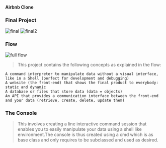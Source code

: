 #### Airbnb Clone

### Final Project
![final](https://s3.amazonaws.com/alx-intranet.hbtn.io/uploads/medias/2020/9/fe2e3e7701dec72ce612472dab9bb55fe0e9f6d4.png?X-Amz-Algorithm=AWS4-HMAC-SHA256&X-Amz-Credential=AKIARDDGGGOUSBVO6H7D%2F20221026%2Fus-east-1%2Fs3%2Faws4_request&X-Amz-Date=20221026T112156Z&X-Amz-Expires=86400&X-Amz-SignedHeaders=host&X-Amz-Signature=cf03c8da2dc676c5cba0e600ff77dab46cc5218c178ba09d69075fab7df04216)
![final2](https://s3.amazonaws.com/alx-intranet.hbtn.io/uploads/medias/2020/9/da2584da58f1d99a72f0a4d8d22c1e485468f941.png?X-Amz-Algorithm=AWS4-HMAC-SHA256&X-Amz-Credential=AKIARDDGGGOUSBVO6H7D%2F20221026%2Fus-east-1%2Fs3%2Faws4_request&X-Amz-Date=20221026T112156Z&X-Amz-Expires=86400&X-Amz-SignedHeaders=host&X-Amz-Signature=b88e9b1b75161fec4af053b89e2f167e11885a2ea21e37f37d35bc1915154c16)

### Flow
![full flow](https://s3.amazonaws.com/alx-intranet.hbtn.io/uploads/medias/2018/6/d2d06462824fab5846f3.png?X-Amz-Algorithm=AWS4-HMAC-SHA256&X-Amz-Credential=AKIARDDGGGOUSBVO6H7D%2F20221026%2Fus-east-1%2Fs3%2Faws4_request&X-Amz-Date=20221026T112156Z&X-Amz-Expires=86400&X-Amz-SignedHeaders=host&X-Amz-Signature=8424b90e97344b20964484c4ac102c612f36c44f55bc464a587477340ee7081c)
>This project contains the following concepts as explained in the flow:

    A command interpreter to manipulate data without a visual interface, like in a Shell (perfect for development and debugging)
    A website (the front-end) that shows the final product to everybody: static and dynamic
    A database or files that store data (data = objects)
    An API that provides a communication interface between the front-end and your data (retrieve, create, delete, update them)

### The Console
>This involves creating a line interactive command session that enables you to easily manipulate your data using a shell like environment.The console is thus created using a cmd which is as base class and only requires to be subclassed and used as desired.
